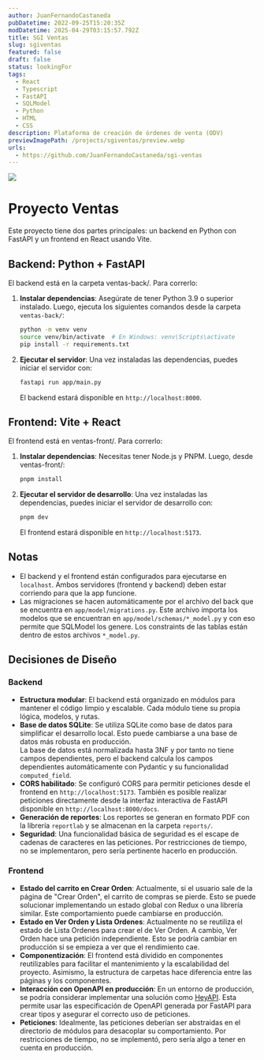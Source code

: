 ```yaml
---
author: JuanFernandoCastaneda
pubDatetime: 2022-09-25T15:20:35Z
modDatetime: 2025-04-29T03:15:57.792Z
title: SGI Ventas
slug: sgiventas
featured: false
draft: false
status: lookingFor
tags:
  - React
  - Typescript
  - FastAPI
  - SQLModel
  - Python
  - HTML
  - CSS
description: Plataforma de creación de órdenes de venta (ODV)
previewImagePath: /projects/sgiventas/preview.webp
urls:
  - https://github.com/JuanFernandoCastaneda/sgi-ventas
---
```


<img src="/projects/sgiventas/crearOrden.webp">

# Proyecto Ventas

Este proyecto tiene dos partes principales: un backend en Python con FastAPI y un frontend en React usando Vite.

## Backend: Python + FastAPI

El backend está en la carpeta ventas-back/. Para correrlo:

1. **Instalar dependencias**:
   Asegúrate de tener Python 3.9 o superior instalado. Luego, ejecuta los siguientes comandos desde la carpeta `ventas-back/`:

   ```bash
   python -m venv venv
   source venv/bin/activate  # En Windows: venv\Scripts\activate
   pip install -r requirements.txt
   ```

2. **Ejecutar el servidor**:
   Una vez instaladas las dependencias, puedes iniciar el servidor con:

   ```bash
   fastapi run app/main.py
   ```

   El backend estará disponible en `http://localhost:8000`.

## Frontend: Vite + React

El frontend está en ventas-front/. Para correrlo:

1. **Instalar dependencias**:
   Necesitas tener Node.js y PNPM. Luego, desde ventas-front/:

   ```bash
   pnpm install
   ```

2. **Ejecutar el servidor de desarrollo**:
   Una vez instaladas las dependencias, puedes iniciar el servidor de desarrollo con:

   ```bash
   pnpm dev
   ```

   El frontend estará disponible en `http://localhost:5173`.

## Notas

- El backend y el frontend están configurados para ejecutarse en `localhost`. Ambos servidores (frontend y backend) deben estar corriendo para que la app funcione.
- Las migraciones se hacen automáticamente por el archivo del back que se encuentra en `app/model/migrations.py`. Este archivo importa los modelos que se encuentran en `app/model/schemas/*_model.py` y con eso permite que SQLModel los genere. Los constraints de las tablas están dentro de estos archivos `*_model.py`.

## Decisiones de Diseño

### Backend

- **Estructura modular**: El backend está organizado en módulos para mantener el código limpio y escalable. Cada módulo tiene su propia lógica, modelos, y rutas.
- **Base de datos SQLite**: Se utiliza SQLite como base de datos para simplificar el desarrollo local. Esto puede cambiarse a una base de datos más robusta en producción. <br>
  La base de datos está normalizada hasta 3NF y por tanto no tiene campos dependientes, pero el backend calcula los campos dependientes automáticamente con Pydantic y su funcionalidad `computed_field`.
- **CORS habilitado**: Se configuró CORS para permitir peticiones desde el frontend en `http://localhost:5173`. También es posible realizar peticiones directamente desde la interfaz interactiva de FastAPI disponible en `http://localhost:8000/docs`.
- **Generación de reportes**: Los reportes se generan en formato PDF con la librería `reportlab` y se almacenan en la carpeta `reports/`.
- **Seguridad**: Una funcionalidad básica de seguridad es el escape de cadenas de caracteres en las peticiones. Por restricciones de tiempo, no se implementaron, pero sería pertinente hacerlo en producción.

### Frontend

- **Estado del carrito en Crear Orden**: Actualmente, si el usuario sale de la página de "Crear Orden", el carrito de compras se pierde. Esto se puede solucionar implementando un estado global con Redux o una librería similar. Este comportamiento puede cambiarse en producción.
- **Estado en Ver Orden y Lista Ordenes**: Actualmente no se reutiliza el estado de Lista Ordenes para crear el de Ver Orden. A cambio, Ver Orden hace una petición independiente. Esto se podría cambiar en producción si se empieza a ver que el rendimiento cae.
- **Componentización**: El frontend está dividido en componentes reutilizables para facilitar el mantenimiento y la escalabilidad del proyecto. Asimismo, la estructura de carpetas hace diferencia entre las páginas y los componentes.
- **Interacción con OpenAPI en producción**: En un entorno de producción, se podría considerar implementar una solución como [HeyAPI](https://heyapi.dev/). Esta permite usar las especificación de OpenAPI generada por FastAPI para crear tipos y asegurar el correcto uso de peticiones.
- **Peticiones**: Idealmente, las peticiones deberían ser abstraidas en el directorio de módulos para desacoplar su comportamiento. Por restricciones de tiempo, no se implementó, pero sería algo a tener en cuenta en producción.
